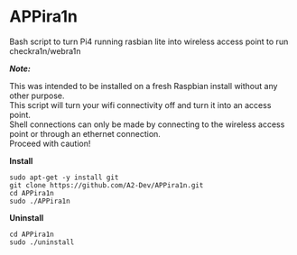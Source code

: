 # APPira1n
Bash script to turn Pi4 running rasbian lite into wireless access point to run checkra1n/webra1n

***Note:***

This was intended to be installed on a fresh Raspbian install without any other purpose.  
This script will turn your wifi connectivity off and turn it into an access point.  
Shell connections can only be made by connecting to the wireless access point or through an ethernet connection.  
Proceed with caution!

**Install**

```
sudo apt-get -y install git
git clone https://github.com/A2-Dev/APPira1n.git
cd APPira1n
sudo ./APPira1n
```

**Uninstall**
```
cd APPira1n
sudo ./uninstall
```
